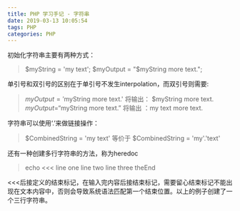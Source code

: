```yaml
---
title: PHP 学习手记 - 字符串
date: 2019-03-13 10:05:54
tags: PHP
categories: PHP
---
```

初始化字符串主要有两种方式：
>$myString = 'my text';
$myOutput = "$myString more text.";

单引号和双引号的区别在于单引号不发生interpolation，而双引号则需要:
>$myOutput = '$myString more text.' 将输出： $myString more text.
$myOutput = “$myString more text.” 将输出 ：my text  more text.

字符串可以使用‘.’来做链接操作：
>$CombinedString = 'my text' 等价于 $CombinedString = 'my'.'text'

还有一种创建多行字符串的方法，称为heredoc
>echo <<<
line one
line two
line three
theEnd

<<<后接定义的结束标记，在输入完内容后接结束标记，需要留心结束标记不能出现在文本内容中，否则会导致系统语法匹配第一个结束位置。以上的例子创建了一个三行字符串。
